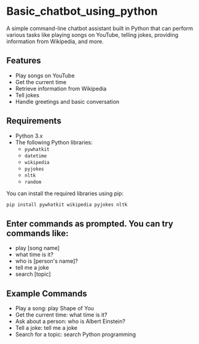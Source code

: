 # Basic_chatbot_using_python

A simple command-line chatbot assistant built in Python that can perform various tasks like playing songs on YouTube, telling jokes, providing information from Wikipedia, and more.

## Features

- Play songs on YouTube
- Get the current time
- Retrieve information from Wikipedia
- Tell jokes
- Handle greetings and basic conversation

## Requirements

- Python 3.x
- The following Python libraries:
  - `pywhatkit`
  - `datetime`
  - `wikipedia`
  - `pyjokes`
  - `nltk`
  - `random`

You can install the required libraries using pip:

```bash
pip install pywhatkit wikipedia pyjokes nltk
```

## Enter commands as prompted. You can try commands like:

- play [song name]
- what time is it?
- who is [person's name]?
- tell me a joke
- search [topic]

## Example Commands
- Play a song: play Shape of You
- Get the current time: what time is it?
- Ask about a person: who is Albert Einstein?
- Tell a joke: tell me a joke
- Search for a topic: search Python programming
